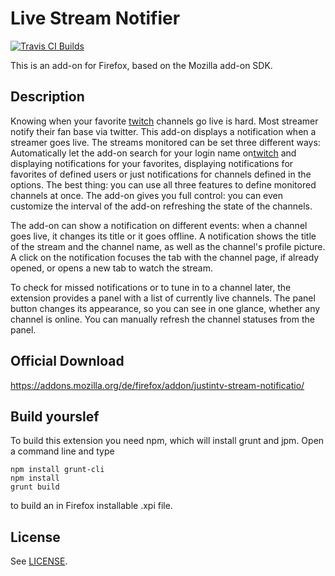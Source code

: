 # Live Stream Notifier
[![Travis CI Builds](https://travis-ci.org/freaktechnik/justintv-stream-notifications.svg)](https://travis-ci.org/freaktechnik/justintv-stream-notifications)

This is an add-on for Firefox, based on the Mozilla add-on SDK.

## Description

Knowing when your favorite [twitch](http://twitch.tv) channels go live is hard. Most streamer notify their fan base via twitter. This add-on displays a notification when a streamer goes live.
The streams monitored can be set three different ways:
Automatically let the add-on search for your login name on[twitch](http://twitch.tv) and displaying notifications for your favorites, displaying notifications for favorites of defined users or just notifications for channels defined in the options. The best thing: you can use all three features to define monitored channels at once.
The add-on gives you full control: you can even customize the interval of the add-on refreshing the state of the channels.

The add-on can show a notification on different events: when a channel goes live, it changes its title or it goes offline.
A notification shows the title of the stream and the channel name, as well as the channel's profile picture. A click on the notification focuses the tab with the channel page, if already opened, or opens a new tab to watch the stream.

To check for missed notifications or to tune in to a channel later, the extension provides a panel with a list of currently live channels. The panel button changes its appearance, so you can see in one glance, whether any channel is online. You can manually refresh the channel statuses from the panel.

## Official Download

https://addons.mozilla.org/de/firefox/addon/justintv-stream-notificatio/

## Build yourslef

To build this extension you need npm, which will install grunt and jpm. Open a command line and type
```
npm install grunt-cli
npm install
grunt build
```
to build an in Firefox installable .xpi file.

## License

See [LICENSE](LICENSE).
